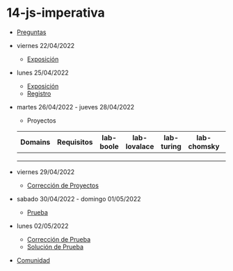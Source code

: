 # 14-js-imperativa

- [Preguntas](https://escuela.it/cursos/curso-recurrencia-desarrollo-software/clase/patron)
- viernes 22/04/2022
  - [Exposición](https://escuela.it/cursos/curso-recurrencia-desarrollo-software/clase/patron)
- lunes 25/04/2022
  - [Exposición](https://escuela.it/cursos/curso-recurrencia-desarrollo-software/clase/patron)
  - [Registro](https://forms.gle/pA2QvsW32P4KtTD77)
- martes 26/04/2022 - jueves 28/04/2022
  - Proyectos
  
  |Domains|Requisitos|lab-boole|lab-lovalace|lab-turing|lab-chomsky|lab-bernersLee|
  |-------|----------|---------|------------|----------|-----------|--------------|
  |       |          |         |            |          |           |              |
  |       |          |         |            |          |           |              |
  |       |          |         |            |          |           |              |
- viernes 29/04/2022
  - [Corrección de Proyectos](https://escuela.it/cursos/curso-recurrencia-desarrollo-software/clase/patron)
- sabado 30/04/2022 - domingo 01/05/2022
  - [Prueba](https://forms.gle/hB9UJoN2PYiexctH8)
- lunes 02/05/2022
  - [Corrección de Prueba](https://escuela.it/cursos/curso-recurrencia-desarrollo-software/clase/patron)
  - [Solución de Prueba](https://docs.google.com/spreadsheets/d/1Uwtqa5VdD5wK2X7eLgkS6_th16aPnsW8pa5Ft2TyLPo/edit#gid=0)
- [Comunidad](https://app.slack.com/client/T02S3KYD464/C02UL6H6QQY)
